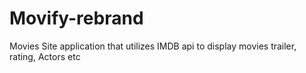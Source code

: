 # Movify-rebrand
Movies Site application that utilizes IMDB api to display movies trailer, rating, Actors etc
